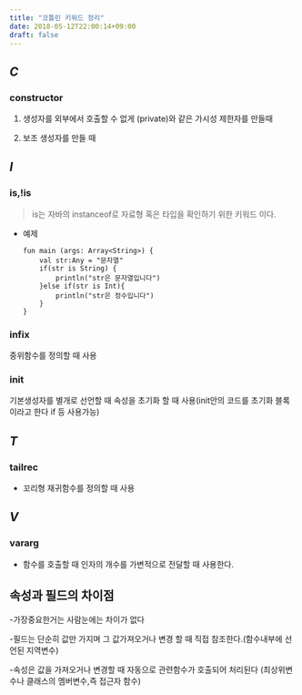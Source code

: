 ```yaml
---
title: "코틀린 키워드 정리"
date: 2018-05-12T22:00:14+09:00
draft: false
---
```

## ___C___

### constructor 

1. 생성자를 외부에서 호출할 수 없게 (private)와 같은 가시성 제한자를 만들때 

2. 보조 생성자를 만들 때


## ___I___

### is,!is

> is는 자바의 instanceof로 자료형 혹은 타입을 확인하기 위한 키워드 이다. 

* 예제

    ```
    fun main (args: Array<String>) {
        val str:Any = "문자열"
        if(str is String) {
            println("str은 문자열입니다")
        }else if(str is Int){
            println("str은 정수입니다")
        }
    }
    ```

### infix 

중위함수를 정의할 때 사용

### init 

기본생성자를 별개로 선언할 때 속성을 초기화 할 때 사용(init안의 코드를 초기화 블록이라고 한다 if 등 사용가능)


## ___T___

### tailrec 

* 꼬리형 재귀함수를 정의할 때 사용


## ___V___

### vararg 

* 함수를 호출할 때 인자의 개수를 가변적으로 전달할 때 사용한다. 






## 속성과 필드의 차이점

-가장중요한거는 사람눈에는 차이가 없다

-필드는 단순히 값만 가지며 그 값가져오거나 변경 할 때 직접 참조한다.(함수내부에 선언된 지역변수)

-속성은 값을 가져오거나 변경할 때 자동으로 관련함수가 호출되어 처리된다 (최상위변수나 클래스의 멤버변수,즉 접근자 함수)


